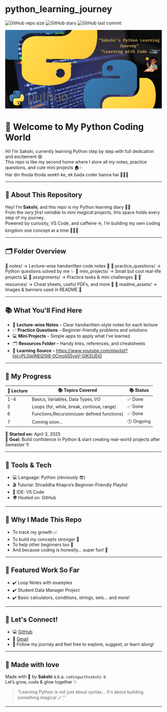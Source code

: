 # python_learning_journey

![GitHub repo size](https://img.shields.io/github/repo-size/codingwithsakshi-b/python_learning_journey)
![GitHub stars](https://img.shields.io/github/stars/codingwithsakshi-b/python_learning_journey?style=social)
![GitHub last commit](https://img.shields.io/github/last-commit/codingwithsakshi-b/python_learning_journey)


![Sakshi's Python Journey](https://github.com/codingwithsakshi-b/python_learning_journey/blob/main/Add%20a%20heading.png?raw=true)

# 💖 Welcome to My Python Coding World

Hi! I'm Sakshi, currently learning Python step by step with full dedication and excitement 😄  
This repo is like my second home where I store all my notes, practice questions, and cute mini projects 🏠✨  
Har din thoda thoda seekh ke, ek bada coder banna hai 👩‍💻🔥

---

## 📌 About This Repository

Hey! I’m **Sakshi**, and this repo is my Python learning diary 📒✨  
From the *very first variable* to *mini magical projects*, this space holds every step of my journey.  
Powered by curiosity, VS Code, and caffeine ☕, I’m building my own coding kingdom one concept at a time 👩‍💻👑

---

## 🗂️ Folder Overview

📁 notes/ → Lecture-wise handwritten code notes 📝
📁 practice_questions/ → Python questions solved by me ✨
📁 mini_projects/ → Small but cool real-life projects 💻
📁 assignments/ → Practice tasks & mini challenges 🎯
📁 resources/ → Cheat sheets, useful PDFs, and more 🧠
📁 readme_assets/ → Images & banners used in README 🌈

---

## 📚 What You'll Find Here

- 🧠 **Lecture-wise Notes** – Clear handwritten-style notes for each lecture  
- ✅ **Practice Questions** – Beginner-friendly problems and solutions  
- 💻 **Mini Projects** – Simple apps to apply what I've learned  
- 🗂️ **Resources Folder** – Handy links, references, and cheatsheets  
- 📌 **Learning Source** – https://www.youtube.com/playlist?list=PLGjplNEQ1it8-0CmoljS5yeV-GlKSUEt0

---

## 🚀 My Progress

| 📘 Lecture |📚 Topics Covered                          |📚 Status  |
|---------|-----------------------------------------------|---------|
| 1-4     | Basics, Variables, Data Types, I/O            | ✅ Done |
| 5       | Loops (for, while, break, continue, range)    | ✅ Done |
| 6       | Functions,Recursion(user defined functions)   | ✅ Done |
| 7       | Coming soon...                                | 🕓 Ongoing |

📅 **Started on:** April 3, 2025  
📍 **Goal:** Build confidence in Python & start creating real-world projects after Semester 1!

---

## 🚀 Tools & Tech

- 💻 Language: Python (obviously 😎)  
- 🎬 Tutorial: Shraddha Khapra’s Beginner-Friendly Playlist  
- 🧠 IDE: VS Code  
- 🌍 Hosted on: GitHub  

---

## 🧁 Why I Made This Repo

- To track my growth 📈  
- To build my concepts stronger 💪  
- To help other beginners too 🤝  
- And because coding is honestly… super fun! 💜

---

## 🌟 Featured Work So Far

- ✔️ Loop Notes with examples  
- ✔️ Student Data Manager Project  
- ✔️ Basic calculators, conditions, strings, sets... and more!

---

## 🤝 Let's Connect!

- 💻 [GitHub](https://github.com/codingwithsakshi-b)
- 💌 [Gmail](mailto:studystudy7867@gmail.com)
- 🐍 Follow my journey and feel free to explore, suggest, or learn along!

---

## 🫶 Made with love

Made with 💖 by **Sakshi** a.k.a. `codingwithsakshi-b`  
Let’s grow, code & glow together ✨  

> “Learning Python is not just about syntax… it's about building something magical 🪄.”  

---


